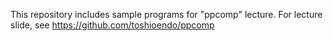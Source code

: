 This repository includes sample programs for "ppcomp" lecture.
For lecture slide, see https://github.com/toshioendo/ppcomp
